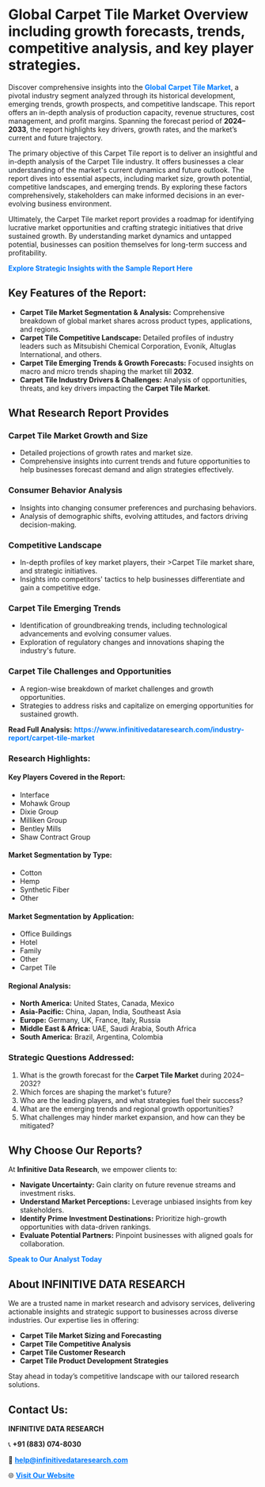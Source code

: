 <h1>Global Carpet Tile Market Overview including growth forecasts, trends, competitive analysis, and key player strategies.</h1>
<p>
Discover comprehensive insights into the 
<a href="https://www.infinitivedataresearch.com/industry-report/carpet-tile-market" rel="dofollow" style="color: #007BFF; text-decoration: none;"><strong>Global Carpet Tile Market</strong></a>, a pivotal industry segment analyzed through its historical development, emerging trends, growth prospects, and competitive landscape. This report offers an in-depth analysis of production capacity, revenue structures, cost management, and profit margins. Spanning the forecast period of <strong>2024–2033</strong>, the report highlights key drivers, growth rates, and the market’s current and future trajectory.
</p>
<p>
The primary objective of this Carpet Tile report is to deliver an insightful and in-depth analysis of the Carpet Tile industry. It offers businesses a clear understanding of the market's current dynamics and future outlook. The report dives into essential aspects, including market size, growth potential, competitive landscapes, and emerging trends. By exploring these factors comprehensively, stakeholders can make informed decisions in an ever-evolving business environment.
</p>
<p>
Ultimately, the Carpet Tile market report provides a roadmap for identifying lucrative market opportunities and crafting strategic initiatives that drive sustained growth. By understanding market dynamics and untapped potential, businesses can position themselves for long-term success and profitability.
</p>
<p>
<a href="https://www.infinitivedataresearch.com/request-sample/reportId=101921" style="color: #007BFF; text-decoration: none;"><strong>Explore Strategic Insights with the Sample Report Here</strong></a>
</p>

<h2>Key Features of the Report:</h2>
<ul>
<li><strong>Carpet Tile Market Segmentation & Analysis:</strong> Comprehensive breakdown of global market shares across product types, applications, and regions.</li>
<li><strong>Carpet Tile Competitive Landscape:</strong> Detailed profiles of industry leaders such as Mitsubishi Chemical Corporation, Evonik, Altuglas International, and others.</li>
<li><strong>Carpet Tile Emerging Trends & Growth Forecasts:</strong> Focused insights on macro and micro trends shaping the market till <strong>2032</strong>.</li>
<li><strong>Carpet Tile Industry Drivers & Challenges:</strong> Analysis of opportunities, threats, and key drivers impacting the <strong>Carpet Tile Market</strong>.</li>
</ul>

<h2>What Research Report Provides</h2>
<h3>Carpet Tile Market Growth and Size</h3>
<ul>
<li>Detailed projections of growth rates and market size.</li>
<li>Comprehensive insights into current trends and future opportunities to help businesses forecast demand and align strategies effectively.</li>
</ul>

<h3>Consumer Behavior Analysis</h3>
<ul>
<li>Insights into changing consumer preferences and purchasing behaviors.</li>
<li>Analysis of demographic shifts, evolving attitudes, and factors driving decision-making.</li>
</ul>

<h3>Competitive Landscape</h3>
<ul>
<li>In-depth profiles of key market players, their >Carpet Tile market share, and strategic initiatives.</li>
<li>Insights into competitors' tactics to help businesses differentiate and gain a competitive edge.</li>
</ul>

<h3>Carpet Tile Emerging Trends</h3>
<ul>
<li>Identification of groundbreaking trends, including technological advancements and evolving consumer values.</li>
<li>Exploration of regulatory changes and innovations shaping the industry's future.</li>
</ul>

<h3>Carpet Tile Challenges and Opportunities</h3>
<ul>
<li>A region-wise breakdown of market challenges and growth opportunities.</li>
<li>Strategies to address risks and capitalize on emerging opportunities for sustained growth.</li>
</ul>
<p><strong>Read Full Analysis:</strong> <a href="https://www.infinitivedataresearch.com/industry-report/carpet-tile-market" rel="dofollow" style="color: #007BFF; text-decoration: none;"><strong>https://www.infinitivedataresearch.com/industry-report/carpet-tile-market</strong></a></p>
<h3>Research Highlights:</h3>
<h4>Key Players Covered in the Report:</h4>
<ul><li>Interface</li><li>Mohawk Group</li><li>Dixie Group</li><li>Milliken Group</li><li>Bentley Mills</li><li>Shaw Contract Group</li></ul>
<h4>Market Segmentation by Type:</h4>
<ul><li>Cotton</li><li>Hemp</li><li>Synthetic Fiber</li><li>Other</li></ul>
<h4>Market Segmentation by Application:</h4>
<ul><li>Office Buildings</li><li>Hotel</li><li>Family</li><li>Other</li><li>Carpet Tile</li></ul>

<h4>Regional Analysis:</h4>
<ul>
<li><strong>North America:</strong> United States, Canada, Mexico</li>
<li><strong>Asia-Pacific:</strong> China, Japan, India, Southeast Asia</li>
<li><strong>Europe:</strong> Germany, UK, France, Italy, Russia</li>
<li><strong>Middle East & Africa:</strong> UAE, Saudi Arabia, South Africa</li>
<li><strong>South America:</strong> Brazil, Argentina, Colombia</li>
</ul>

<h3>Strategic Questions Addressed:</h3>
<ol>
<li>What is the growth forecast for the <strong>Carpet Tile Market</strong> during 2024–2032?</li>
<li>Which forces are shaping the market's future?</li>
<li>Who are the leading players, and what strategies fuel their success?</li>
<li>What are the emerging trends and regional growth opportunities?</li>
<li>What challenges may hinder market expansion, and how can they be mitigated?</li>
</ol>

<h2>Why Choose Our Reports?</h2>
<p>At <strong>Infinitive Data Research</strong>, we empower clients to:</p>
<ul>
<li><strong>Navigate Uncertainty:</strong> Gain clarity on future revenue streams and investment risks.</li>
<li><strong>Understand Market Perceptions:</strong> Leverage unbiased insights from key stakeholders.</li>
<li><strong>Identify Prime Investment Destinations:</strong> Prioritize high-growth opportunities with data-driven rankings.</li>
<li><strong>Evaluate Potential Partners:</strong> Pinpoint businesses with aligned goals for collaboration.</li>
</ul>
<p><a href="https://www.infinitivedataresearch.com/industry-report/carpet-tile-market" rel="dofollow" style="color: #007BFF; text-decoration: none;"><strong>Speak to Our Analyst Today</strong></a></p>

<h2>About INFINITIVE DATA RESEARCH</h2>
<p>We are a trusted name in market research and advisory services, delivering actionable insights and strategic support to businesses across diverse industries. Our expertise lies in offering:</p>
<ul>
<li><strong>Carpet Tile Market Sizing and Forecasting</strong></li>
<li><strong>Carpet Tile Competitive Analysis</strong></li>
<li><strong>Carpet Tile Customer Research</strong></li>
<li><strong>Carpet Tile Product Development Strategies</strong></li>
</ul>
<p>Stay ahead in today’s competitive landscape with our tailored research solutions.</p>

<h2>Contact Us:</h2>
<p><strong>INFINITIVE DATA RESEARCH</strong></p>
<p>📞 <strong>+91 (883) 074-8030</strong></p>
<p>📧 <strong><a href="mailto:help@infinitivedataresearch.com" style="color: #007BFF;">help@infinitivedataresearch.com</a></strong></p>
<p>🌐 <strong><a href="https://www.infinitivedataresearch.com" rel="dofollow" style="color: #007BFF;">Visit Our Website</a></strong></p>
